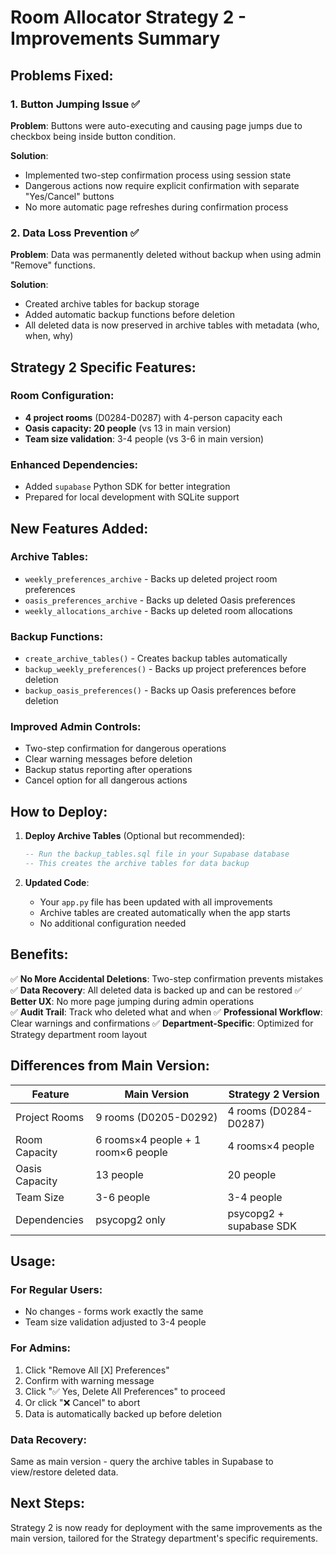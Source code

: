# Room Allocator Strategy 2 - Improvements Summary

## Problems Fixed:

### 1. Button Jumping Issue ✅
**Problem**: Buttons were auto-executing and causing page jumps due to checkbox being inside button condition.

**Solution**: 
- Implemented two-step confirmation process using session state
- Dangerous actions now require explicit confirmation with separate "Yes/Cancel" buttons
- No more automatic page refreshes during confirmation process

### 2. Data Loss Prevention ✅
**Problem**: Data was permanently deleted without backup when using admin "Remove" functions.

**Solution**:
- Created archive tables for backup storage
- Added automatic backup functions before deletion
- All deleted data is now preserved in archive tables with metadata (who, when, why)

## Strategy 2 Specific Features:

### Room Configuration:
- **4 project rooms** (D0284-D0287) with 4-person capacity each
- **Oasis capacity: 20 people** (vs 13 in main version)
- **Team size validation**: 3-4 people (vs 3-6 in main version)

### Enhanced Dependencies:
- Added `supabase` Python SDK for better integration
- Prepared for local development with SQLite support

## New Features Added:

### Archive Tables:
- `weekly_preferences_archive` - Backs up deleted project room preferences
- `oasis_preferences_archive` - Backs up deleted Oasis preferences  
- `weekly_allocations_archive` - Backs up deleted room allocations

### Backup Functions:
- `create_archive_tables()` - Creates backup tables automatically
- `backup_weekly_preferences()` - Backs up project preferences before deletion
- `backup_oasis_preferences()` - Backs up Oasis preferences before deletion

### Improved Admin Controls:
- Two-step confirmation for dangerous operations
- Clear warning messages before deletion
- Backup status reporting after operations
- Cancel option for all dangerous actions

## How to Deploy:

1. **Deploy Archive Tables** (Optional but recommended):
   ```sql
   -- Run the backup_tables.sql file in your Supabase database
   -- This creates the archive tables for data backup
   ```

2. **Updated Code**: 
   - Your `app.py` file has been updated with all improvements
   - Archive tables are created automatically when the app starts
   - No additional configuration needed

## Benefits:

✅ **No More Accidental Deletions**: Two-step confirmation prevents mistakes
✅ **Data Recovery**: All deleted data is backed up and can be restored
✅ **Better UX**: No more page jumping during admin operations  
✅ **Audit Trail**: Track who deleted what and when
✅ **Professional Workflow**: Clear warnings and confirmations
✅ **Department-Specific**: Optimized for Strategy department room layout

## Differences from Main Version:

| Feature | Main Version | Strategy 2 Version |
|---------|-------------|-------------------|
| Project Rooms | 9 rooms (D0205-D0292) | 4 rooms (D0284-D0287) |
| Room Capacity | 6 rooms×4 people + 1 room×6 people | 4 rooms×4 people |
| Oasis Capacity | 13 people | 20 people |
| Team Size | 3-6 people | 3-4 people |
| Dependencies | psycopg2 only | psycopg2 + supabase SDK |

## Usage:

### For Regular Users:
- No changes - forms work exactly the same
- Team size validation adjusted to 3-4 people

### For Admins:
1. Click "Remove All [X] Preferences" 
2. Confirm with warning message
3. Click "✅ Yes, Delete All Preferences" to proceed
4. Or click "❌ Cancel" to abort
5. Data is automatically backed up before deletion

### Data Recovery:
Same as main version - query the archive tables in Supabase to view/restore deleted data.

## Next Steps:
Strategy 2 is now ready for deployment with the same improvements as the main version, tailored for the Strategy department's specific requirements.
